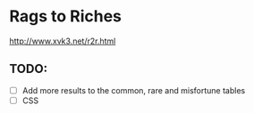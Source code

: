 # Rags to Riches

http://www.xvk3.net/r2r.html

## TODO:

- [ ] Add more results to the common, rare and misfortune tables
- [ ] CSS
